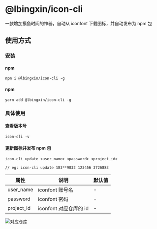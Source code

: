 # @lbingxin/icon-cli

一款增加摸鱼时间的神器，自动从 iconfont 下载图标，并自动发布为 npm 包

## 使用方式

### 安装

#### npm

```
npm i @lbingxin/icon-cli -g
```

#### npm

```
yarn add @lbingxin/icon-cli -g
```

### 具体使用

#### 查看版本号

```
icon-cli -v
```

#### 更新图标并发布 npm 包

```
icon-cli update <user_name> <password> <project_id>

// eg: icon-cli update 183**9032 123456 3726883
```

| 属性       | 说明                   | 默认值 |
| ---------- | ---------------------- | ------ |
| user_name  | iconfont 账号名        | -      |
| password   | iconfont 密码          | -      |
| project_id | iconfont 对应仓库的 id | -      |

![对应仓库](https://p3-juejin.byteimg.com/tos-cn-i-k3u1fbpfcp/1d90226c67f5409eb0713dfb9824db70~tplv-k3u1fbpfcp-watermark.image?)
